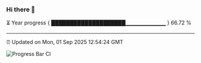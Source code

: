 ### Hi there 👋

⏳ Year progress { ████████████████████▁▁▁▁▁▁▁▁▁▁ } 66.72 %

---

⏰ Updated on Mon, 01 Sep 2025 12:54:24 GMT

![Progress Bar CI](https://github.com/DhruviPatel157/GitHub-Actions-Demo/workflows/Progress%20Bar%20CI/badge.svg)
